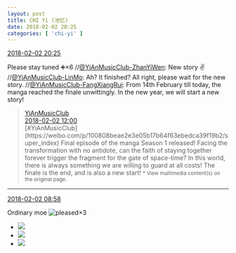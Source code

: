 ```yaml
---
layout: post
title: CHI Yi (池忆)
date: 2018-02-02 20:25
categories: [ 'chi-yi' ]
---
```


<div class="weibo-info">
  <a href="https://weibo.com/6117581836/G1hXwa3UY">2018-02-02 20:25</a>
</div>

Please stay tuned ➕×6 //[@YiAnMusicClub-ZhanYiWen](https://weibo.com/u/6108090526): New story :v: //[@YiAnMusicClub-LinMo](https://weibo.com/u/6108312042): Ah? It finished? All right, please wait for the new story. //[@YiAnMusicClub-FangXiangRui](https://weibo.com/u/6117583008): From 14th February till today, the manga reached the finale unwittingly. In the new year, we will start a new story!

<!-- more -->

> <div class="weibo-post-name">
>   <a href="https://weibo.com/u/6094546964">YiAnMusicClub</a>
> </div>
> <div class="weibo-info">
>   <a href="https://weibo.com/6094546964/G1eEtexoX">2018-02-02 12:00</a>
> </div>
> [#YiAnMusicClub](https://weibo.com/p/100808beae2e3e05b17b64f63ebedca39f19b2/super_index) Final episode of the manga Season 1 released! Facing the transformation with no antidote, can the faith of staying together forever trigger the fragment for the gate of space-time? In this world, there is always something we are willing to guard at all costs! The finale is the end, and is also a new start!  
> <small>* View multimedia content(s) on the original page.</small>

---

<div class="weibo-info">
  <a href="https://weibo.com/6117581836/G1dsIr5ta">2018-02-02 08:58</a>
</div>

Ordinary moe ![pleased](https://img.t.sinajs.cn/t4/appstyle/expression/ext/normal/0b/tootha_org.gif)×3

<ul class="weibo-pic-list-1">
  <li class="weibo-pic">
    <a href="http://wx1.sinaimg.cn/mw690/006G0KuMgy1fo1tkpx60cj30qo0zngq4.jpg"><img src="http://wx1.sinaimg.cn/thumb150/006G0KuMgy1fo1tkpx60cj30qo0zngq4.jpg"/></a>
  </li>
  <li class="weibo-pic">
    <a href="http://wx1.sinaimg.cn/mw690/006G0KuMgy1fo1tkqve9lj30qo0zn0xs.jpg"><img src="http://wx1.sinaimg.cn/thumb150/006G0KuMgy1fo1tkqve9lj30qo0zn0xs.jpg"/></a>
  </li>
  <li class="weibo-pic">
    <a href="http://wx3.sinaimg.cn/mw690/006G0KuMgy1fo1tkp0lngj30qo0zn0wc.jpg"><img src="http://wx3.sinaimg.cn/thumb150/006G0KuMgy1fo1tkp0lngj30qo0zn0wc.jpg"/></a>
  </li>
</ul>

